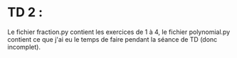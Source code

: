 # TD 2 : 

Le fichier fraction.py contient les exercices de 1 à 4, le fichier polynomial.py contient ce que j'ai eu le temps de faire pendant la séance de TD (donc incomplet). 
